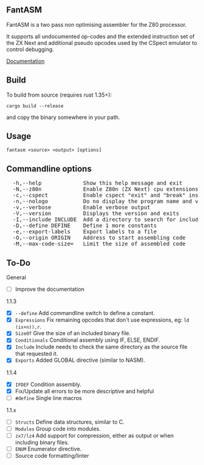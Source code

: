## FantASM

FantASM is a two pass non optimising assembler for the Z80 processor.

It supports all undocumented op-codes and the extended instruction set of the ZX Next and additional pseudo opcodes used by the CSpect emulator to control debugging.

[Documentation](https://catpainblack.github.io/FantASM/)

## Build

To build from source (requires rust 1.35+):

```cargo build --release```

and copy the binary somewhere in your path.


## Usage

```fantasm <source> <output> [options]```

## Commandline options

<pre>
  -h,--help             Show this help message and exit
  -N,--z80n             Enable Z80n (ZX Next) cpu extensions
  -c,--cspect           Enable cspect "exit" and "break" instructions
  -n,--nologo           Do no display the program name and version
  -v,--verbose          Enable verbose output
  -V,--version          Displays the version and exits
  -I,--include INCLUDE  Add a directory to search for include files
  -D,--define DEFINE    Define 1 more constants
  -e,--export-labels    Export labels to a file
  -O,--origin ORIGIN    Address to start assembling code
  -M,--max-code-size=   Limit the size of assembled code
</pre>

## To-Do

General
- [ ] Improve the documentation

1.1.3
- [x] ```--define```        Add commandline switch to define a constant.
- [x] ```Expressions```     Fix remaining opcodes that don't use expressions, eg: ```ld (ix+n)),r```.
- [x] ```SizeOf```          Give the size of an included binary file.
- [x] ```Conditionals```    Conditional assembly using IF, ELSE, ENDIF.
- [x] ```Include```         Include needs to check the same directory as the source file that requested it.
- [x] ```Exports```         Added GLOBAL directive (similar to NASM).

1.1.4
- [x] ```IFDEF```           Condition assembly.
- [x] Fix/Update all errors to be more descriptive and helpful
- [ ] ```#define```         Single line macros

1.1.x
- [ ] ```Structs```         Define data structures, similar to C.
- [ ] ```Modules```         Group code into modules.
- [ ] ```zx7/lz4```         Add support for compression, either as output or when including binary files.
- [ ] ```ENUM```            Enumerator directive.
- [ ] Source code formatting/linter